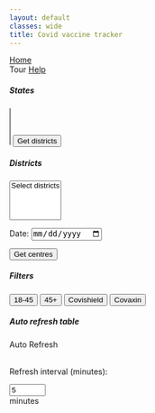 ```yaml
---
layout: default
classes: wide
title: Covid vaccine tracker
---
```


<style>
.filter{}
</style>

<link rel="stylesheet" type="text/css" href="semantic.min.css">
<link rel="stylesheet" type="text/css" href="https://cdn.datatables.net/1.10.24/css/jquery.dataTables.min.css">
<link rel="stylesheet" type="text/css" href="https://unpkg.com/intro.js@3.4.0/minified/introjs.min.css">

<script src="https://code.jquery.com/jquery-3.5.1.min.js" crossorigin="anonymous"></script>
<script src="semantic.min.js"></script>
<script src="components/state.min.js"></script>
<script src="js/tablesort.js"></script>
<script src="js/tata.js"></script>
<script src="https://cdn.datatables.net/1.10.24/js/jquery.dataTables.min.js"></script>
<script src="https://cdn.datatables.net/1.10.24/js/dataTables.semanticui.min.js"></script>

<script src="https://unpkg.com/dayjs@1.8.21/dayjs.min.js"></script>
<script src="https://unpkg.com/dayjs@1.8.21/plugin/customParseFormat.js"></script>
<script>dayjs.extend(window.dayjs_plugin_customParseFormat);</script>

<script src="https://unpkg.com/intro.js@3.4.0/minified/intro.min.js"></script>

<div class="ui blue inverted menu">
  <a href="https://lihas.github.io/vaccinetracker" class="item">Home</a>
  <!--<a class="item"></a>-->
  <div class="right menu">
    <a class="item" id="siteTour">Tour</a>
    <a href="https://github.com/lihas/vaccinetracker/blob/gh-pages/Readme.md" class="item">Help</a>
  </div>
</div>

<h5 class="ui header">States</h5>
<select name="states" multiple="" class="ui fluid dropdown" id="states">
</select>

<button class="ui primary button" id="getDistrictsBtn">
  Get districts
</button>

<h5 class="ui header">Districts</h5>
<select name="districts" multiple="" class="ui fluid dropdown disabled" id="districts">
    <option>Select districts</option>
</select>


<label for="dateInput">Date:</label>
<input type="date" id="dateInput" name="dateInput" />

<button class="ui primary button" id="getCentresBtn">
  Get centres
</button>


<h5 class="ui header">Filters</h5>
<button class="ui toggle button filter" id="filter_age_18_45">18-45</button>
<button class="ui toggle button filter" id="filter_age_45_plus">45+</button>
<button class="ui toggle button filter" id="filter_vaccine_covishield">Covishield</button>
<button class="ui toggle button filter" id="filter_vaccine_covaxin">Covaxin</button>

<h5 class="ui header">Auto refresh table</h5>

<div class="toggle ui animated button" tabindex="0" id="btn_auto_refresh">
      <div class="hidden content">Auto Refresh</div>
      <div class="visible content">
      <i class="big sync alternate icon"></i>
</div>
</div>

<br />

Refresh interval (minutes):
<div class="ui right labeled input disabled">
<input type="number" placeholder="Enter time.." id="ref_interval" name="ref_interval" min="1" max="600" value="5">
<div class="ui basic label">
minutes
</div>
</div>

<br />
<table id="centreList" class="display" width="100%"><thead></thead></table>

<script src="index.js"></script>
